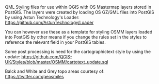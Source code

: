 QML Styling files for use within QGIS with OS Mastermap layers stored in PostGIS. 
The layers were created by loading OS GZ/GML files into PostGIS by using Astun Technology's Loader:  https://github.com/AstunTechnology/Loader

You can however use these as a template for styling OSMM layers loaded into PostGIS by other means if you change the rules set in the styles to reference the relevant field in your PostGIS tables. 

Some post processing is need for the cartographictext style by using the update: 
https://github.com/QGIS-UK/Styles/blob/master/OSMM/cartotext_update.sql

Balck and White and Grey topo areas courtesy of: https://twitter.com/geosmiles



